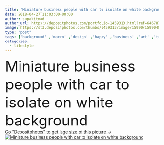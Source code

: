```yaml
---
title: 'Miniature business people with car to isolate on white background'
date: 2018-04-27T11:03:00+00:00
author: supakitmod
author_url: https://depositphotos.com/portfolio-1459313.html?ref=64678756
image: https://st3.depositphotos.com/thumbs/1459313/image/15990/159904842/api_thumb_450.jpg?forcejpeg=true
type: "post"
tags: ['background' ,'macro' ,'design' ,'happy' ,'business' ,'art' ,'travel' ,'people' ,'outdoor' ,'vehicle' ,'little' ,'family' ,'friend' ,'car' ,'creative' ,'figure' ,'digital' ,'lifestyle' ,'work' ,'job' ,'miniature' ,'tourism' ,'adventure' ,'tourist' ]
categories: 
  - lifestyle
---
```

<div aling="center">
            <font size="60"> Miniature business people with car to isolate on white background</font>   
</div>
<div>
    <a href='https://st3.depositphotos.com/thumbs/1459313/image/15990/159904842/api_thumb_450.jpg?forcejpeg=true?ref=64678756' target=_blank > Go "Depositphotos" to get lage size of this picture ->
        <img href='https://st3.depositphotos.com/thumbs/1459313/image/15990/159904842/api_thumb_450.jpg?forcejpeg=true?ref=64678756' src='https://st3.depositphotos.com/1459313/15990/i/950/depositphotos_159904842-stock-photo-miniature-business-people-car-isolate.jpg?forcejpeg=true' alt='Miniature business people with car to isolate on white background' >
    </a>
</div>
